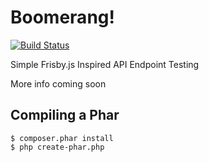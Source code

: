 # Boomerang!

[![Build Status](https://travis-ci.org/donatj/Boomerang.png?branch=master)](https://travis-ci.org/donatj/Boomerang)

Simple Frisby.js Inspired API Endpoint Testing

More info coming soon

## Compiling a Phar

```shell
$ composer.phar install
$ php create-phar.php
```
